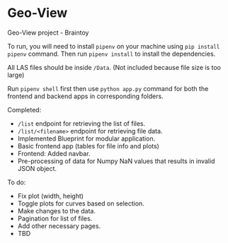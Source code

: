 # Geo-View

Geo-View project - Braintoy

To run, you will need to install `pipenv` on your machine using `pip install pipenv` command.
Then run `pipenv install` to install the dependencies.

All LAS files should be inside `/Data`. (Not included because file size is too large)

Run `pipenv shell` first then use `python app.py` command for both the frontend and backend apps in corresponding folders.

Completed:

- `/list` endpoint for retrieving the list of files.
- `/list/<filename>` endpoint for retrieving file data.
- Implemented Blueprint for modular application.
- Basic frontend app (tables for file info and plots)
- Frontend: Added navbar.
- Pre-processing of data for Numpy NaN values that results in invalid JSON object.

To do:

- Fix plot (width, height)
- Toggle plots for curves based on selection.
- Make changes to the data.
- Pagination for list of files.
- Add other necessary pages.
- TBD
